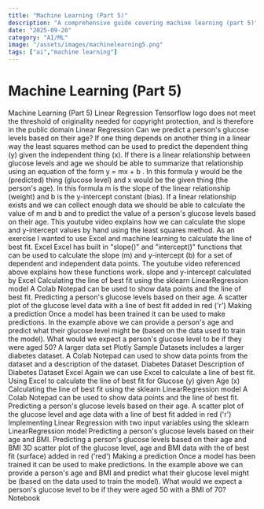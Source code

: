 ```yaml
---
title: "Machine Learning (Part 5)"
description: "A comprehensive guide covering machine learning (part 5)"
date: "2025-09-20"
category: "AI/ML"
image: "/assets/images/machinelearning5.png"
tags: ["ai","machine learning"]
---
```


# Machine Learning (Part 5)

Machine Learning (Part 5) Linear Regression Tensorflow logo does not meet the threshold of originality needed for copyright protection, and is therefore in the public domain Linear Regression Can we predict a person's glucose levels based on their age? If one thing depends on another thing in a linear way the least squares method can be used to predict the dependent thing (y) given the independent thing (x). If there is a linear relationship between glucose levels and age we should be able to summarize that relationship using an equation of the form y = mx + b . In this formula y would be the (predicted) thing (glucose level) and x would be the given thing (the person's age). In this formula m is the slope of the linear relationship (weight) and b is the y-intercept constant (bias). If a linear relationship exists and we can collect enough data we should be able to calculate the value of m and b and to predict the value of a person's glucose levels based on their age. This youtube video explains how we can calculate the slope and y-intercept values by hand using the least squares method. As an exercise I wanted to use Excel and machine learning to calculate the line of best fit. Excel Excel has built in "slope()" and "intercept()" functions that can be used to calculate the slope (m) and y-intercept (b) for a set of dependent and independent data points. The youtube video referenced above explains how these functions work. slope and y-intercept calculated by Excel Calculating the line of best fit using the sklearn LinearRegression model A Colab Notepad can be used to show data points and the line of best fit. Predicting a person's glucose levels based on their age. A scatter plot of the glucose level data with a line of best fit added in red ('r') Making a prediction Once a model has been trained it can be used to make predictions. In the example above we can provide a person's age and predict what their glucose level might be (based on the data used to train the model). What would we expect a person's glucose level to be if they were aged 50? A larger data set Plotly Sample Datasets includes a larger diabetes dataset. A Colab Notepad can used to show data points from the dataset and a description of the dataset. Diabetes Dataset Description of Diabetes Dataset Excel Again we can use Excel to calculate a line of best fit. Using Excel to calculate the line of best fit for Glucose (y) given Age (x) Calculating the line of best fit using the sklearn LinearRegression model A Colab Notepad can be used to show data points and the line of best fit. Predicting a person's glucose levels based on their age. A scatter plot of the glucose level and age data with a line of best fit added in red ('r') Implementing Linear Regression with two input variables using the sklearn LinearRegression model Predicting a person's glucose levels based on their age and BMI. Predicting a person's glucose levels based on their age and BMI 3D scatter plot of the glucose level, age and BMI data with the of best fit (surface) added in red ('red') Making a prediction Once a model has been trained it can be used to make predictions. In the example above we can provide a person's age and BMI and predict what their glucose level might be (based on the data used to train the model). What would we expect a person's glucose level to be if they were aged 50 with a BMI of 70? Notebook
